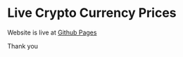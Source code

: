# Live Crypto Currency Prices

Website is live at [Github Pages](https://harshita-arya.github.io/crypto/)

Thank you
